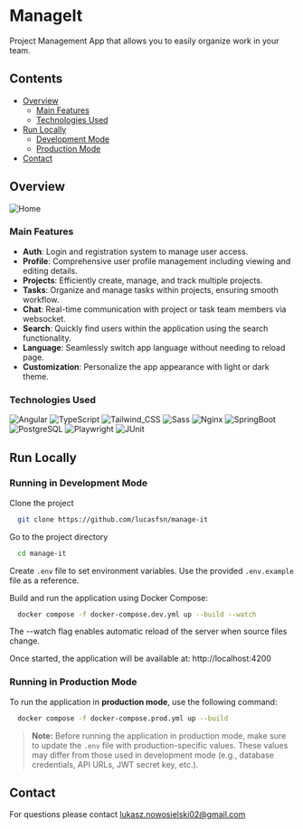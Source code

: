 # ManageIt

Project Management App that allows you to easily organize work in your team.

## Contents

- [Overview](#overview)
  - [Main Features](#main-features)
  - [Technologies Used](#technologies-used)
- [Run Locally](#run-locally)
  - [Development Mode](#running-in-development-mode)
  - [Production Mode](#running-in-production-mode)
- [Contact](#contact)

## Overview

![Home](https://i.ibb.co/18vb0yv/2.png)

### Main Features

- **Auth**: Login and registration system to manage user access.
- **Profile**: Comprehensive user profile management including viewing and editing details.
- **Projects**: Efficiently create, manage, and track multiple projects.
- **Tasks**: Organize and manage tasks within projects, ensuring smooth workflow.
- **Chat**: Real-time communication with project or task team members via websocket.
- **Search**: Quickly find users within the application using the search functionality.
- **Language**: Seamlessly switch app language without needing to reload page.
- **Customization**: Personalize the app appearance with light or dark theme.

### Technologies Used

![Angular](https://img.shields.io/badge/Angular-DD0031?style=for-the-badge&logo=angular&logoColor=white)
![TypeScript](https://img.shields.io/badge/TypeScript-007ACC?style=for-the-badge&logo=typescript&logoColor=white)
![Tailwind_CSS](https://img.shields.io/badge/Tailwind_CSS-38B2AC?style=for-the-badge&logo=tailwind-css&logoColor=white)
![Sass](https://img.shields.io/badge/Sass-CC6699?style=for-the-badge&logo=sass&logoColor=white)
![Nginx](https://img.shields.io/badge/Nginx-009639?style=for-the-badge&logo=nginx&logoColor=white)
![SpringBoot](https://img.shields.io/badge/Spring_Boot-6DB33F?style=for-the-badge&logo=spring-boot&logoColor=white)
![PostgreSQL](https://img.shields.io/badge/PostgreSQL-316192?style=for-the-badge&logo=postgresql&logoColor=white)
![Playwright](https://img.shields.io/badge/Playwright-45ba4b?style=for-the-badge&logo=Playwright&logoColor=white)
![JUnit](https://img.shields.io/badge/Junit5-25A162?style=for-the-badge&logo=junit5&logoColor=white)

## Run Locally

### Running in Development Mode
Clone the project

```bash
  git clone https://github.com/lucasfsn/manage-it
```

Go to the project directory

```bash
  cd manage-it
```

Create `.env` file to set environment variables. Use the provided `.env.example` file as a reference.

Build and run the application using Docker Compose:

```bash
  docker compose -f docker-compose.dev.yml up --build --watch
```

The --watch flag enables automatic reload of the server when source files change.

Once started, the application will be available at:
http://localhost:4200

### Running in Production Mode

To run the application in **production mode**, use the following command:

```bash
  docker compose -f docker-compose.prod.yml up --build
```

> **Note:** Before running the application in production mode, make sure to update the `.env` file with production-specific values. These values may differ from those used in development mode (e.g., database credentials, API URLs, JWT secret key, etc.).

## Contact

For questions please contact [lukasz.nowosielski02@gmail.com](mailto:lukasz.nowosielski02@gmail.com)
